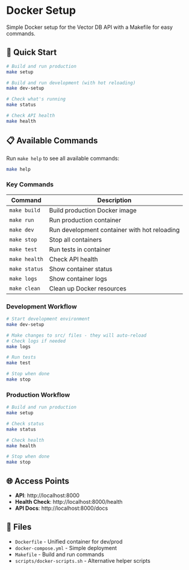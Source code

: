 # Docker Setup

Simple Docker setup for the Vector DB API with a Makefile for easy commands.

## 🚀 Quick Start

```bash
# Build and run production
make setup

# Build and run development (with hot reloading)
make dev-setup

# Check what's running
make status

# Check API health
make health
```

## 📋 Available Commands

Run `make help` to see all available commands:

```bash
make help
```

### Key Commands

| Command | Description |
|---------|-------------|
| `make build` | Build production Docker image |
| `make run` | Run production container |
| `make dev` | Run development container with hot reloading |
| `make stop` | Stop all containers |
| `make test` | Run tests in container |
| `make health` | Check API health |
| `make status` | Show container status |
| `make logs` | Show container logs |
| `make clean` | Clean up Docker resources |

### Development Workflow

```bash
# Start development environment
make dev-setup

# Make changes to src/ files - they will auto-reload
# Check logs if needed
make logs

# Run tests
make test

# Stop when done
make stop
```

### Production Workflow

```bash
# Build and run production
make setup

# Check status
make status

# Check health
make health

# Stop when done
make stop
```

## 🌐 Access Points

- **API**: http://localhost:8000
- **Health Check**: http://localhost:8000/health
- **API Docs**: http://localhost:8000/docs

## 🔧 Files

- `Dockerfile` - Unified container for dev/prod
- `docker-compose.yml` - Simple deployment
- `Makefile` - Build and run commands
- `scripts/docker-scripts.sh` - Alternative helper scripts
